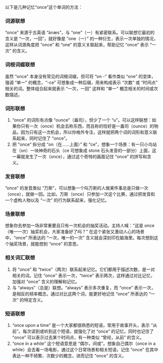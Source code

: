 以下是几种记忆“once”这个单词的方法：

### 词源联想
“once” 来源于古英语 “ānæs”，与 “one”（一）有紧密联系。可以联想它最初的含义是 “一次，一回”，就好像是 “one（一）” 的一种衍生，表示一次单独的情况，这样从词源角度把 “once” 和 “one” 的意义关联起来，帮助记忆 “once” 表示 “一次” 的含义。

### 词根词缀联想
虽然 “once” 本身没有常见的词根词缀，但可将 “on -” 看作类似 “one” 的变体，强调 “单一” 的概念，“-ce” 可想象成一种后缀，用来构成表示 “次数” 或 “时间点” 相关的词。整体组合起来就表示 “一次，一回” 这样和 “单一” 概念相关的时间或次数描述。

### 词形联想
1. “once” 的词形有点像 “ounce”（盎司），但少了一个 “u”。可以这样联想：如果你只有一次（once）机会去称东西，而且称的恰好是一盎司（ounce）的物品，因为只有这一次机会，所以你格外专注，这样就把两个词的词形和意义联系起来，同时记住了 “once”。
2. 把 “once” 拆分成 “on（在……上面）” 和 “ce”，想象一个场景：有一只小鸟站在（on）一块神奇的石头（ce 可想象成 stone 石头发音的一部分）上面，这一幕就发生了一次（once），通过这个奇特的画面记住 “once” 的拼写和含义。

### 发音联想
“once” 的发音类似 “万斯”，可以想象一个叫万斯的人做某件事总是只做一次（once），就做一回。比如，万斯（once）只参加一次这个比赛，通过把发音和一个虚构人物以及 “一次” 的行为联系起来，强化记忆。

### 场景联想
想象你去参加一场非常重要且只有一次机会的抽奖活动。主持人喊：“这是 once（唯一一次）抽奖机会，大家准备好了吗？” 在这个紧张又激动人心的场景中，“once” 所表达的 “一次，唯一的一次” 含义就会深刻印在脑海里。每次想到这个抽奖场景，就能想到 “once” 的意思。

### 相关词汇联想
1. 将 “once” 和 “twice”（两次）联系起来记忆。它们都用于描述次数，是一对相关的词。记住 “once” 表示一次，“twice” 表示两次，这样通过对比记忆，加强对 “once” 含义的理解和记忆。
2. 与 “always”（总是）联想。“always” 表示多次重复，而 “once” 表示一次，是相反的频率概念。通过对比这两个词，能更好地记住 “once” 所表达的 “一次” 的特定含义。

### 短语联想
1. “once upon a time” 是一个大家都很熟悉的短语，常用于故事开头，表示 “从前”。每次读到或听到这个短语，就强化了对 “once” 的记忆，同时也记住了 “once” 可以表示过去某个时间点，有一种类似 “曾经，从前” 的含义。
2. “once in a while” 这个短语意思是 “偶尔，间或”。想象自己偶尔（once in a while）会去看一场电影，通过这个日常场景和相关短语，记住 “once” 在其中表达一种不频繁、次数少的概念，进而记住 “once” 的含义。 
